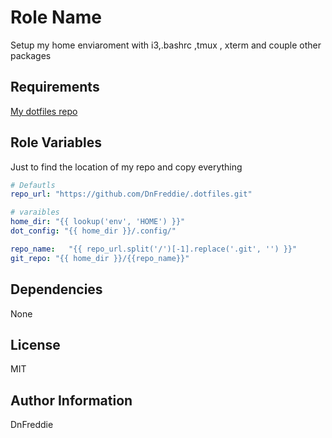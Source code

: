 Role Name
=========

Setup my home enviaroment with i3,.bashrc ,tmux , xterm and couple other packages 

Requirements
------------

[My dotfiles repo](https://github.com/DnFreddie/.dotfiles.git)


Role Variables
--------------
Just to find the location of my repo and copy everything
```yaml
# Defautls
repo_url: "https://github.com/DnFreddie/.dotfiles.git"

# varaibles
home_dir: "{{ lookup('env', 'HOME') }}"
dot_config: "{{ home_dir }}/.config/"

repo_name:   "{{ repo_url.split('/')[-1].replace('.git', '') }}"
git_repo: "{{ home_dir }}/{{repo_name}}"

```

Dependencies
------------

None


License
-------

MIT

Author Information
------------------
DnFreddie
